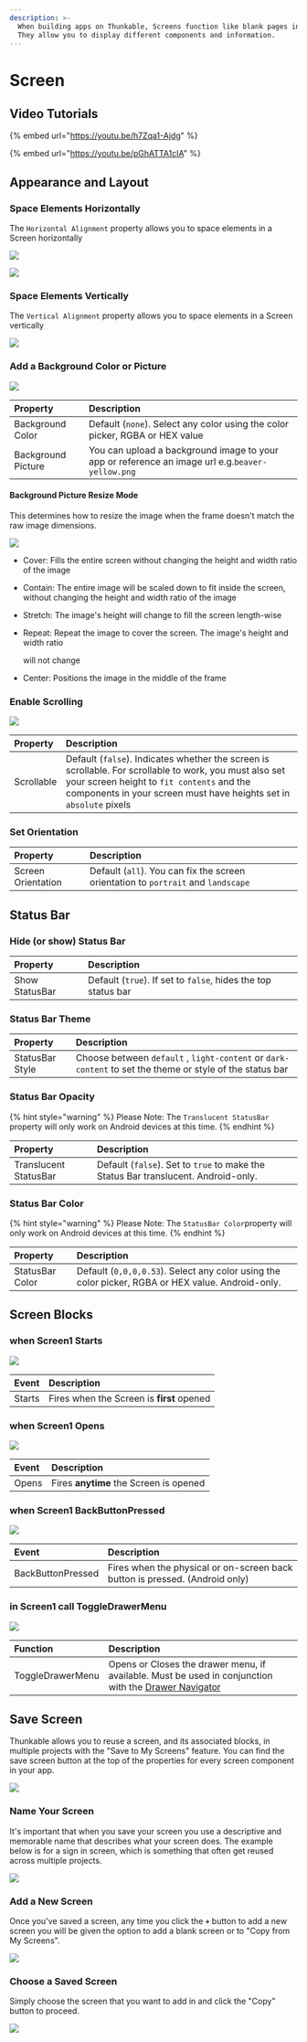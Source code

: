 ```yaml
---
description: >-
  When building apps on Thunkable, Screens function like blank pages in a book.
  They allow you to display different components and information.
---
```


# Screen

## Video Tutorials

{% embed url="https://youtu.be/h7Zqa1-Ajdg" %}



{% embed url="https://youtu.be/pGhATTA1cIA" %}

## Appearance and Layout

### Space Elements Horizontally

The `Horizontal Alignment` property allows you to space elements in a Screen horizontally



![](.gitbook/assets/image%20%2823%29.png)

![](.gitbook/assets/thunkable-documentation-exhibits-64%20%281%29.png)

### Space Elements Vertically

The `Vertical Alignment` property allows you to space elements in a Screen vertically

![](.gitbook/assets/spacing-fig-2.png)

### Add a Background Color or Picture

![](.gitbook/assets/image%20%2887%29.png)

| Property | Description |
| :--- | :--- |
| Background Color | Default \(`none`\). Select any color using the color picker, RGBA or HEX value |
| Background Picture | You can upload a background image to your app or reference an image url e.g.`beaver-yellow.png` |

#### Background Picture Resize Mode

This determines how to resize the image when the frame doesn't match the raw image dimensions.

![](.gitbook/assets/image%20%2885%29.png)

* Cover: Fills the entire screen without changing the height and width ratio of the image 
* Contain: The entire image will be scaled down to fit inside the screen, without changing the height and width ratio of the image 
* Stretch: The image's height will change to fill the screen length-wise 
* Repeat: Repeat the image to cover the screen. The image's height and width ratio

   will not change    

* Center: Positions the image in the middle of the frame

### Enable Scrolling

![](.gitbook/assets/image%20%2877%29.png)

| Property | Description |
| :--- | :--- |
| Scrollable | Default \(`false`\). Indicates whether the screen is scrollable. For scrollable to work, you must also set your screen height to `fit contents`  and the components in your screen must have heights set in `absolute` pixels |

### Set Orientation

| Property | Description |
| :--- | :--- |
| Screen Orientation | Default \(`all`\). You can fix the screen orientation to `portrait` and `landscape` |

## Status Bar

### Hide \(or show\) Status Bar

| Property | Description |
| :--- | :--- |
| Show StatusBar | Default \(`true`\). If set to `false`, hides the top status bar |

### Status Bar Theme

| Property | Description |
| :--- | :--- |
| StatusBar Style | Choose between `default` , `light-content` or `dark-content` to set the theme or style of the status bar |

### Status Bar Opacity

{% hint style="warning" %}
Please Note: The `Translucent StatusBar` property will only work on Android devices at this time.
{% endhint %}

| Property | Description |
| :--- | :--- |
| Translucent StatusBar  | Default \(`false`\). Set to `true` to make the Status Bar translucent.  Android-only. |

### Status Bar Color

{% hint style="warning" %}
Please Note: The `StatusBar Color`property will only work on Android devices at this time.
{% endhint %}

| Property | Description |
| :--- | :--- |
| StatusBar Color | Default \(`0,0,0,0.53`\). Select any color using the color picker, RGBA or HEX value. Android-only. |

## Screen Blocks 

### when Screen1 Starts

![](.gitbook/assets/screen-starts.png)

| Event | Description |
| :--- | :--- |
| Starts | Fires when the Screen is **first** opened |

### when Screen1 Opens

![](.gitbook/assets/screen-opens.png)

| Event | Description |
| :--- | :--- |
| Opens | Fires **anytime** the Screen is opened |

### when Screen1 BackButtonPressed

![](.gitbook/assets/screen-back-button-pressed.png)

| Event | Description |
| :--- | :--- |
| BackButtonPressed | Fires when the physical or on-screen back button is pressed. \(Android only\) |

### in Screen1 call ToggleDrawerMenu

![](.gitbook/assets/screen-toggle-drawer-menu.png)

| Function | Description |
| :--- | :--- |
| ToggleDrawerMenu | Opens or Closes the drawer menu, if available. Must be used in conjunction with the [Drawer Navigator](drawer-navigator.md) |

## Save Screen

Thunkable allows you to reuse a screen, and its associated blocks, in multiple projects with the "Save to My Screens" feature. You can find the save screen button at the top of the properties for every screen component in your app.

![](.gitbook/assets/02_save_screen.png)

### Name Your Screen

It's important that when you save your screen you use a descriptive and memorable name that describes what your screen does. The example below is for a sign in screen, which is something that often get reused across multiple projects.

![](.gitbook/assets/03_name_screen.png)

### Add a New Screen

Once you've saved a screen, any time you click the **`+`** button to add a new screen you will be given the option to add a blank screen or to "Copy from My Screens".

![](.gitbook/assets/04_new_project.png)

### Choose a Saved Screen

Simply choose the screen that you want to add in and click the "Copy" button to proceed.

![](.gitbook/assets/05_choose_screen.png)



